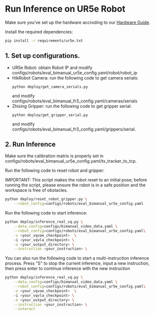 # Run Inference on UR5e Robot

Make sure you've set up the hardware accroding to our [Hardware Guide](https://docs.google.com/document/d/1HUeM4Wlt4PyINoEwci-hxm8U9wAxiPMgR3sHyaOAsck/edit?tab=t.0#heading=h.sbdalb8w1kk1).

Install the required dependencies:

```bash
pip install -r requirements/ur5e.txt
```

## 1. Set up configurations.

- UR5e Robot: obtain Robot IP and modify configs/robots/eval_bimanual_ur5e_config.yaml/robot/robot_ip
- HikRobot Camera: run the following code to get camera serials:
    ```
    python deploy/get_camera_serials.py
    ```
    and modify configs/robots/eval_bimanual_fr3_config.yaml/cameras/serials
- Zhixing Gripper: run the following code to get gripper serial:
    ```
    python deploy/get_gripper_serial.py
    ```
    and modify configs/robots/eval_bimanual_fr3_config.yaml/grippers/serial.

## 2. Run Inference

Make sure the calibration matrix is properly set in configs/robots/eval_bimanual_ur5e_config.yaml/tx_tracker_to_tcp.

Run the following code to reset robot and gripper:

IMPORTANT: This script makes the robot reset to an initial pose; before running the script, please ensure the robot is in a safe position and the workspace is free of obstacles.

```bash
python deploy/reset_robot_gripper.py \
    --robot_config=configs/robots/eval_bimanual_ur5e_config.yaml
```

Run the following code to start inference:

```bash
python deploy/inference_real_vq.py \
    --data_config=configs/bimanual_video_data.yaml \
    --robot_config=configs/robots/eval_bimanual_ur5e_config.yaml\
    -v <your_vqvae_checkpoint>  \ 
    -i <your_vqvla_checkpoint> \
    -o <your_output_directory> \
    --instruction <your_instruction> \
```

You can also run the following code to start a multi-instruction inference process. Press "S" to stop the current inference, input a new instruction, then press enter to continue inference with the new instruction


```bash
python deploy/inference_real_vq.py \
    --data_config=configs/bimanual_video_data.yaml \
    --robot_config=configs/robots/eval_bimanual_ur5e_config.yaml\
    -v <your_vqvae_checkpoint>  \ 
    -i <your_vqvla_checkpoint> \
    -o <your_output_directory> \
    --instruction <your_instruction> \
    --interact
```
